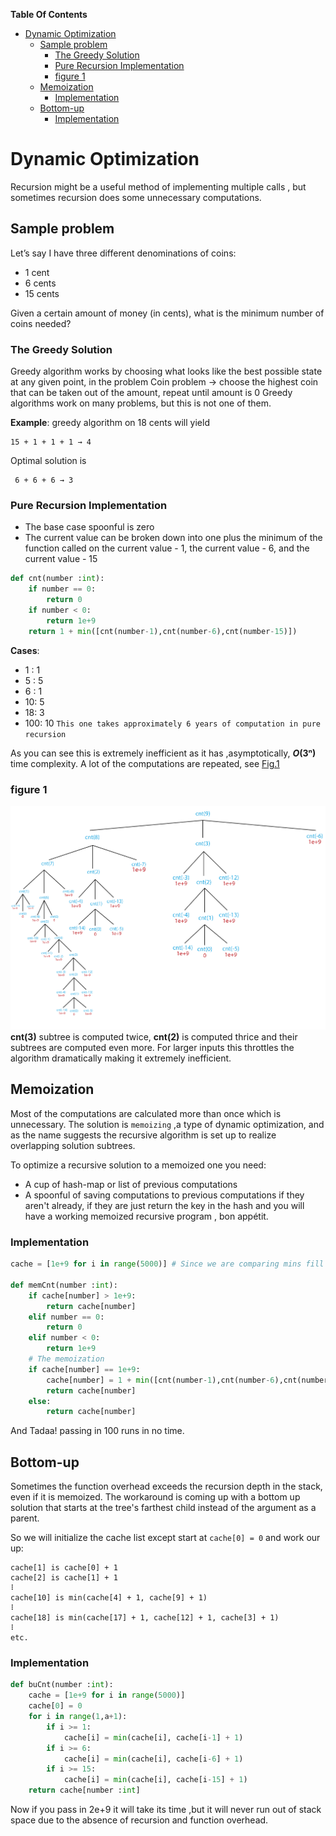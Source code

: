 **Table Of Contents**
<!-- TOC -->

- [Dynamic Optimization](#dynamic-optimization)
    - [Sample problem](#sample-problem)
        - [The Greedy Solution](#the-greedy-solution)
        - [Pure Recursion Implementation](#pure-recursion-implementation)
        - [figure 1](#figure-1)
    - [Memoization](#memoization)
        - [Implementation](#implementation)
    - [Bottom-up](#bottom-up)
        - [Implementation](#implementation-1)

<!-- /TOC -->

# Dynamic Optimization
Recursion might be a useful method of implementing  multiple calls , but sometimes recursion does some unnecessary computations.

## Sample problem

Let’s say I have three different denominations of coins:
+ 1 cent
+ 6 cents
+ 15 cents

Given a certain amount of money (in cents), what is the minimum number of coins needed?

### The Greedy Solution

Greedy algorithm works by choosing what looks like the best possible state at any given point, in the problem
Coin problem → choose the highest coin that can be taken out of the amount, repeat until amount is 0
Greedy algorithms work on many problems, but this is not one of them.

**Example**: greedy algorithm on 18 cents will yield

    15 + 1 + 1 + 1 → 4
Optimal solution is

     6 + 6 + 6 → 3
### Pure Recursion Implementation
+ The base case spoonful is zero
+ The current value can be broken down into one plus the minimum of the function called on the current value - 1, the current value - 6, and the current value - 15

```python
def cnt(number :int):
    if number == 0:
        return 0
    if number < 0:
        return 1e+9
    return 1 + min([cnt(number-1),cnt(number-6),cnt(number-15)])
```
**Cases**:
+ 1 : 1
+ 5 : 5
+ 6 : 1
+ 10: 5
+ 18: 3
+ 100: 10 `This one takes approximately 6 years of computation in pure recursion`

As you can see this is extremely inefficient as it has ,asymptotically, __*O*(3ⁿ)__ time complexity. A lot of the computations are repeated, see [Fig.1](#figure-1)
### figure 1
![](Images/img9.png)
**cnt(3)** subtree is computed twice, **cnt(2)** is computed thrice and their subtrees are computed even more. For larger inputs this throttles the algorithm dramatically making it extremely inefficient.
## Memoization
Most of the computations are calculated more than once which is unnecessary. The solution is `memoizing` ,a type of dynamic optimization, and as the name suggests the recursive algorithm is set up to realize overlapping solution subtrees.

To optimize a recursive solution to a memoized one you need:
+ A cup of hash-map or list of previous computations
+ A spoonful of saving computations to previous computations if they aren't already, if they are just return the key in the hash
and you will have a working memoized recursive program , bon appétit.
### Implementation
```python
cache = [1e+9 for i in range(5000)] # Since we are comparing mins fill list with arbitrarily large numbers

def memCnt(number :int):
    if cache[number] > 1e+9:
        return cache[number]
    elif number == 0:
        return 0
    elif number < 0:
        return 1e+9
    # The memoization
    if cache[number] == 1e+9:
        cache[number] = 1 + min([cnt(number-1),cnt(number-6),cnt(number-15)])
        return cache[number]
    else:
        return cache[number]
```
And Tadaa! passing in 100 runs in no time.

## Bottom-up
Sometimes the function overhead exceeds the recursion depth in the stack, even if it is memoized. The workaround is coming up with a bottom up solution that starts at the tree's farthest child instead of the argument as a parent.

So we will initialize the cache list except start at `cache[0] = 0` and work our up:

```
cache[1] is cache[0] + 1
cache[2] is cache[1] + 1
⠇
cache[10] is min(cache[4] + 1, cache[9] + 1)
⠇
cache[18] is min(cache[17] + 1, cache[12] + 1, cache[3] + 1)
⠇
etc.
```
### Implementation
```python
def buCnt(number :int):
    cache = [1e+9 for i in range(5000)]
    cache[0] = 0
    for i in range(1,a+1):
        if i >= 1:
            cache[i] = min(cache[i], cache[i-1] + 1)
        if i >= 6:
            cache[i] = min(cache[i], cache[i-6] + 1)
        if i >= 15:
            cache[i] = min(cache[i], cache[i-15] + 1)
    return cache[number :int]
```
Now if you pass in 2e+9 it will take its time ,but it will never run out of stack space due to the absence of recursion and function overhead.
